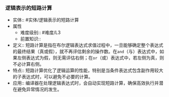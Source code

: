 ###  逻辑表示的短路计算 
- 实体:: #实体/逻辑表示的短路计算 
- 属性
	- 难度级别:: #难度/L3 
	- 前置知识::
- 定义:: 短路计算是指在布尔逻辑表达式求值过程中，一旦能够确定整个表达式的最终结果（真或假），就不再评估剩余的操作数。在`and`（与）表达式中，如果左侧表达式为假，则无需评估右侧；在`or`（或）表达式中，若左侧为真，则不必计算右侧。
- 特点:: 短路计算优化了逻辑运算的性能，特别是当条件表达式包含副作用较大的子表达式时，可以避免不必要的计算。
- 应用:: 编译器在处理逻辑表达式时，会自动实现短路计算，确保高效执行并潜在避免异常情况的发生。